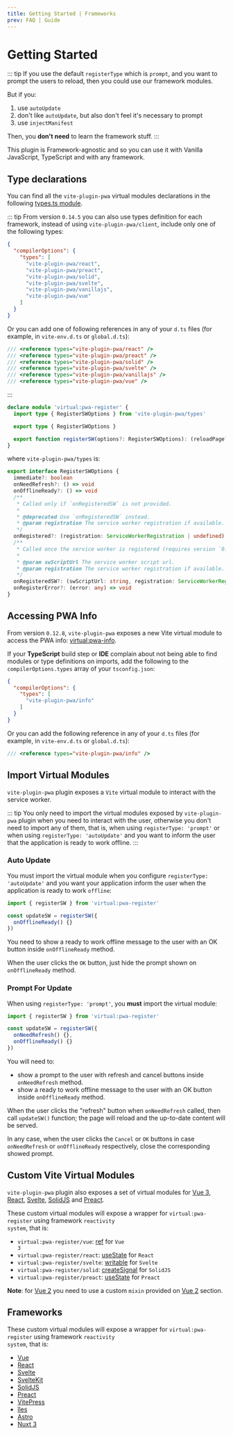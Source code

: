 ```yaml
---
title: Getting Started | Frameworks
prev: FAQ | Guide
---
```


# Getting Started

::: tip
If you use the default `registerType` which is `prompt`, and you want to prompt the users to reload, then you could use our framework modules.

But if you:
1. use `autoUpdate`
2. don't like `autoUpdate`, but also don't feel it's necessary to prompt
3. use `injectManifest`

Then, you **don't need** to learn the framework stuff.
:::

This plugin is Framework-agnostic and so you can use it with Vanilla JavaScript, TypeScript and with any framework.

## Type declarations

You can find all the `vite-plugin-pwa` virtual modules declarations in the following [types.ts module](https://github.com/antfu/vite-plugin-pwa/blob/main/client.d.ts).

::: tip
<TypeScriptError2307 />
From version `0.14.5` you can also use types definition for each framework, instead of using `vite-plugin-pwa/client`, include only one of the following types:
```json
{
  "compilerOptions": {
    "types": [
      "vite-plugin-pwa/react",
      "vite-plugin-pwa/preact",
      "vite-plugin-pwa/solid",
      "vite-plugin-pwa/svelte",
      "vite-plugin-pwa/vanillajs",
      "vite-plugin-pwa/vue"
    ]
  }
}
```

Or you can add one of following references in any of your `d.ts` files (for example, in `vite-env.d.ts` or `global.d.ts`):
```ts
/// <reference types="vite-plugin-pwa/react" />
/// <reference types="vite-plugin-pwa/preact" />
/// <reference types="vite-plugin-pwa/solid" />
/// <reference types="vite-plugin-pwa/svelte" />
/// <reference types="vite-plugin-pwa/vanillajs" />
/// <reference types="vite-plugin-pwa/vue" />
```
:::

```ts
declare module 'virtual:pwa-register' {
  import type { RegisterSWOptions } from 'vite-plugin-pwa/types'

  export type { RegisterSWOptions }

  export function registerSW(options?: RegisterSWOptions): (reloadPage?: boolean) => Promise<void>
}
```

where `vite-plugin-pwa/types` is:

```ts
export interface RegisterSWOptions {
  immediate?: boolean
  onNeedRefresh?: () => void
  onOfflineReady?: () => void
  /**
   * Called only if `onRegisteredSW` is not provided.
   *
   * @deprecated Use `onRegisteredSW` instead.
   * @param registration The service worker registration if available.
   */
  onRegistered?: (registration: ServiceWorkerRegistration | undefined) => void
  /**
   * Called once the service worker is registered (requires version `0.12.8+`).
   *
   * @param swScriptUrl The service worker script url.
   * @param registration The service worker registration if available.
   */
  onRegisteredSW?: (swScriptUrl: string, registration: ServiceWorkerRegistration | undefined) => void
  onRegisterError?: (error: any) => void
}
```

## Accessing PWA Info

From version `0.12.8`, `vite-plugin-pwa` exposes a new Vite virtual module to access the PWA info: [virtual:pwa-info](https://github.com/vite-pwa/vite-plugin-pwa/blob/main/info.d.ts).

If your **TypeScript** build step or **IDE** complain about not being able to find modules or type definitions on imports, add the following to the `compilerOptions.types` array of your `tsconfig.json`:

```json
{
  "compilerOptions": {
    "types": [
      "vite-plugin-pwa/info"
    ]
  }
}
```

Or you can add the following reference in any of your `d.ts` files (for example, in `vite-env.d.ts` or `global.d.ts`):
```ts
/// <reference types="vite-plugin-pwa/info" />
```

## Import Virtual Modules

`vite-plugin-pwa` plugin exposes a `Vite` virtual module to interact with the service worker.

::: tip
You only need to import the virtual modules exposed by `vite-plugin-pwa` plugin when you need to interact with the user, otherwise you don't need to import any of them, that is, when using `registerType: 'prompt'` or when using `registerType: 'autoUpdate'` and you want to inform the user that the application is ready to work offline.
:::

### Auto Update

You must import the virtual module when you configure `registerType: 'autoUpdate'` and you want your application inform the user when the application is ready to work `offline`:

```ts
import { registerSW } from 'virtual:pwa-register'

const updateSW = registerSW({
  onOfflineReady() {}
})
```

You need to show a ready to work offline message to the user with an OK button inside `onOfflineReady` method.

When the user clicks the `OK` button, just hide the prompt shown on `onOfflineReady` method.

### Prompt For Update

When using `registerType: 'prompt'`, you **must** import the virtual module:

```ts
import { registerSW } from 'virtual:pwa-register'

const updateSW = registerSW({
  onNeedRefresh() {},
  onOfflineReady() {}
})
```

You will need to:
- show a prompt to the user with refresh and cancel buttons inside `onNeedRefresh` method.
- show a ready to work offline message to the user with an OK button inside `onOfflineReady` method.

When the user clicks the "refresh" button when `onNeedRefresh` called, then call `updateSW()` function; the page will reload and the up-to-date content will be served.

In any case, when the user clicks the `Cancel` or `OK` buttons in case `onNeedRefresh` or `onOfflineReady` respectively, close the corresponding showed prompt.

## Custom Vite Virtual Modules

`vite-plugin-pwa` plugin also exposes a set of virtual modules for [Vue 3](https://v3.vuejs.org/), [React](https://reactjs.org/), [Svelte](https://svelte.dev/docs), [SolidJS](https://www.solidjs.com/) and [Preact](https://preactjs.com/).  

These custom virtual modules will expose a wrapper for  <code>virtual:pwa-register</code> using framework <code>reactivity system</code>, that is:
- <code>virtual:pwa-register/vue</code>: [ref](https://v3.vuejs.org/api/refs-api.html#ref) for <code>Vue 3</code>
- <code>virtual:pwa-register/react</code>: [useState](https://reactjs.org/docs/hooks-reference.html#usestate) for <code>React</code>
- <code>virtual:pwa-register/svelte</code>: [writable](https://svelte.dev/docs#writable) for <code>Svelte</code>
- <code>virtual:pwa-register/solid</code>: [createSignal](https://www.solidjs.com/docs/latest/api#createsignal) for <code>SolidJS</code>
- <code>virtual:pwa-register/preact</code>: [useState](https://preactjs.com/guide/v10/hooks#usestate) for <code>Preact</code>

**Note**: for [Vue 2](https://vuejs.org/) you need to use a custom `mixin` provided on [Vue 2](/frameworks/vue#vue-2) section.

## Frameworks

These custom virtual modules will expose a wrapper for <code>virtual:pwa-register</code> using framework <code>reactivity system</code>, that is:
- [Vue](/frameworks/vue)
- [React](/frameworks/react)
- [Svelte](/frameworks/svelte)
- [SvelteKit](/frameworks/sveltekit)
- [SolidJS](/frameworks/solidjs)
- [Preact](/frameworks/preact)
- [VitePress](/frameworks/vitepress)
- [îles](/frameworks/iles)
- [Astro](/frameworks/astro)
- [Nuxt 3](/frameworks/nuxt)
